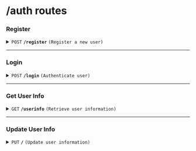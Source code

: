 # /auth routes



### **Register**

<details>
<summary><code>POST</code> <code><b>/register</b></code> <code>(Register a new user)</code></summary>

##### Body (application/json or application/x-www-form-urlencoded)

| key          | required | data type | description                  |
| ------------ | -------- | --------- | ---------------------------- |
| `email`      | true     | string    | User's email                 |
| `password`   | true     | string    | User's password              |
| `phone_number` | true   | string    | User's phone number          |
| `role`       | true     | string    | "user" or "host"  |
| `username`   | true     | string    | User's name                  |

##### Responses

| http code    | content-type       | response                                    |
| ------------ | ------------------ | ------------------------------------------- |
| `201`        | `application/json` | `{"email": "user's email", "id": "user_id"}` |
| `409`        | `text/plain`       | `User already exists`                       |
| `500`        | `text/plain`       | `Internal server error`                     |

</details>

---

### **Login**

<details>
<summary><code>POST</code> <code><b>/login</b></code> <code>(Authenticate user)</code></summary>

##### Body (application/json or application/x-www-form-urlencoded)

| key        | required | data type | description     |
| ---------- | -------- | --------- | --------------- |
| `email`    | true     | string    | User's email    |
| `password` | true     | string    | User's password |

##### Responses

| http code | content-type       | response                                                                                   |
| --------- | ------------------ | ------------------------------------------------------------------------------------------ |
| `200`     | `application/json` | `{"email": "user's email", "role": "user" \| "admin" \| "coach", jwtToken: "Bearer token"}` |
| `401`     | `text/plain`       | `Invalid credentials`                                                                      |
| `404`     | `text/plain`       | `User not found`                                                                           |
| `500`     | `text/plain`       | `Internal server error`                                                                    |

</details>

---

### **Get User Info**

<details>
<summary><code>GET</code> <code><b>/userinfo</b></code> <code>(Retrieve user information)</code></summary>

##### Headers

| key            | required | data type | description         |
| -------------- | -------- | --------- | ------------------- |
| `Authorization` | true     | string    | Bearer token from login |

##### Responses

| http code | content-type       | response                                                                                                   |
| --------- | ------------------ | ---------------------------------------------------------------------------------------------------------- |
| `200`     | `application/json` | `{"email": "user's email", "username": "user's name", "role": "user" \| "admin" \| "coach", "phone_number": "user's phone"}` |
| `401`     | `text/plain`       | `No token provided`                                                                                       |
| `403`     | `text/plain`       | `Invalid token`                                                                                           |
| `404`     | `text/plain`       | `User not found`                                                                                          |

</details>

---

### **Update User Info**

<details>
<summary><code>PUT</code> <code><b>/</b></code> <code>(Update user information)</code></summary>

##### Headers

| key            | required | data type | description         |
| -------------- | -------- | --------- | ------------------- |
| `Authorization` | true     | string    | Bearer token from login |

##### Body (application/json)

| key          | required | data type | description          |
| ------------ | -------- | --------- | -------------------- |
| `username`   | false    | string    | User's updated name  |
| `phone_number` | false  | string    | User's updated phone |

##### Responses

| http code | content-type       | response                                                                                                   |
| --------- | ------------------ | ---------------------------------------------------------------------------------------------------------- |
| `200`     | `application/json` | `{"email": "user's email", "username": "user's updated name", "role": "user" \| "admin" \| "coach", "phone_number": "updated phone"}` |
| `401`     | `text/plain`       | `No token provided`                                                                                       |
| `403`     | `text/plain`       | `Invalid token`                                                                                           |
| `500`     | `text/plain`       | `Internal server error`                                                                                   |

</details>